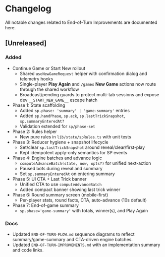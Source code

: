 # Changelog

All notable changes related to End-of-Turn Improvements are documented here.

## [Unreleased]

### Added

- Continue Game or Start New rollout
  - Shared `useNewGameRequest` helper with confirmation dialog and telemetry hooks
  - Single-player **Play Again** and `/games` **New Game** actions now route through the shared workflow
  - Broadcast/pending guards to protect multi-tab sessions and expose dev `__START_NEW_GAME__` escape hatch
- Phase 1: State scaffolding
  - Added `sp.phase: 'summary' | 'game-summary'` entries
  - Added `sp.handPhase`, `sp.ack`, `sp.lastTrickSnapshot`, `sp.summaryEnteredAt?`
  - Validation extended for `sp/phase-set`
- Phase 2: Rules helper
  - New pure rules in `lib/state/spRules.ts` with unit tests
- Phase 3: Reducer hygiene + snapshot lifecycle
  - Set/clear `sp.lastTrickSnapshot` around reveal/clear/first-play
  - Kept idempotent apply-only semantics for SP events
- Phase 4: Engine batches and advance logic
  - `computeAdvanceBatch(state, now, opts?)` for unified next-action
  - Paused bots during reveal and summary
  - Set `sp.summaryEnteredAt` on entering summary
- Phase 5: UI CTA + Last Trick banner
  - Unified CTA to use `computeAdvanceBatch`
  - Added compact banner showing last trick winner
- Phase 6: Round summary screen (mobile-first)
  - Per-player stats, round facts, CTA, auto-advance (10s default)
- Phase 7: End-of-game summary
  - `sp.phase='game-summary'` with totals, winner(s), and Play Again

### Docs

- Updated `END-OF-TURN-FLOW.md` sequence diagrams to reflect summary/game-summary and CTA-driven engine batches.
- Updated `END-OF-TURN-IMPROVEMENTS.md` with an implementation summary and code links.
